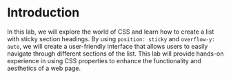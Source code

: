 # Introduction

In this lab, we will explore the world of CSS and learn how to create a list with sticky section headings. By using `position: sticky` and `overflow-y: auto`, we will create a user-friendly interface that allows users to easily navigate through different sections of the list. This lab will provide hands-on experience in using CSS properties to enhance the functionality and aesthetics of a web page.
